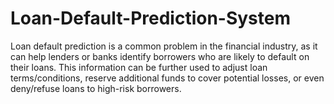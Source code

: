 # Loan-Default-Prediction-System
Loan default prediction is a common problem in the financial industry, as it can help lenders or banks identify borrowers who are likely to default on their loans. This information can be further used to adjust loan terms/conditions, reserve additional funds to cover potential losses, or even deny/refuse loans to high-risk borrowers. 
